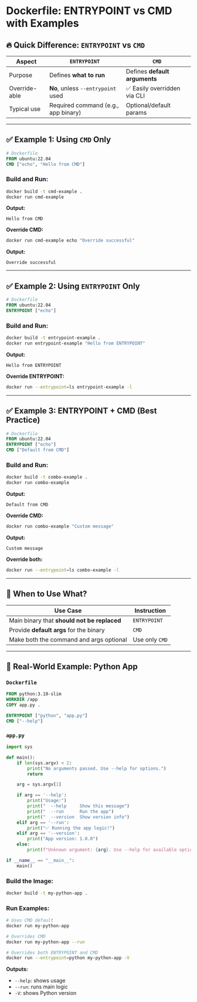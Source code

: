 # Dockerfile: ENTRYPOINT vs CMD with Examples

## 🔥 Quick Difference: `ENTRYPOINT` vs `CMD`

| Aspect        | `ENTRYPOINT`                          | `CMD`                          |
|---------------|----------------------------------------|--------------------------------|
| Purpose       | Defines **what to run**                | Defines **default arguments** |
| Override-able | **No**, unless `--entrypoint` used     | ✅ Easily overridden via CLI   |
| Typical use   | Required command (e.g., app binary)    | Optional/default params        |

---

## ✅ Example 1: Using `CMD` Only

```dockerfile
# Dockerfile
FROM ubuntu:22.04
CMD ["echo", "Hello from CMD"]
```

### Build and Run:
```bash
docker build -t cmd-example .
docker run cmd-example
```

**Output:**
```
Hello from CMD
```

**Override CMD:**
```bash
docker run cmd-example echo "Override successful"
```

**Output:**
```
Override successful
```

---

## ✅ Example 2: Using `ENTRYPOINT` Only

```dockerfile
# Dockerfile
FROM ubuntu:22.04
ENTRYPOINT ["echo"]
```

### Build and Run:
```bash
docker build -t entrypoint-example .
docker run entrypoint-example "Hello from ENTRYPOINT"
```

**Output:**
```
Hello from ENTRYPOINT
```

**Override ENTRYPOINT:**
```bash
docker run --entrypoint=ls entrypoint-example -l
```

---

## ✅ Example 3: ENTRYPOINT + CMD (Best Practice)

```dockerfile
# Dockerfile
FROM ubuntu:22.04
ENTRYPOINT ["echo"]
CMD ["Default from CMD"]
```

### Build and Run:
```bash
docker build -t combo-example .
docker run combo-example
```

**Output:**
```
Default from CMD
```

**Override CMD:**
```bash
docker run combo-example "Custom message"
```

**Output:**
```
Custom message
```

**Override both:**
```bash
docker run --entrypoint=ls combo-example -l
```

---

## 🧠 When to Use What?

| Use Case                                 | Instruction       |
|------------------------------------------|-------------------|
| Main binary that **should not be replaced** | `ENTRYPOINT`       |
| Provide **default args** for the binary     | `CMD`              |
| Make both the command and args optional     | Use only `CMD`     |

---

## 🧪 Real-World Example: Python App

### `Dockerfile`
```dockerfile
FROM python:3.10-slim
WORKDIR /app
COPY app.py .

ENTRYPOINT ["python", "app.py"]
CMD ["--help"]
```

### `app.py`
```python
import sys

def main():
    if len(sys.argv) < 2:
        print("No arguments passed. Use --help for options.")
        return

    arg = sys.argv[1]

    if arg == '--help':
        print("Usage:")
        print("  --help     Show this message")
        print("  --run      Run the app")
        print("  --version  Show version info")
    elif arg == '--run':
        print("✅ Running the app logic!")
    elif arg == '--version':
        print("App version: 1.0.0")
    else:
        print(f"Unknown argument: {arg}. Use --help for available options.")

if __name__ == "__main__":
    main()
```

### Build the Image:
```bash
docker build -t my-python-app .
```

### Run Examples:

```bash
# Uses CMD default
docker run my-python-app

# Overrides CMD
docker run my-python-app --run

# Overrides both ENTRYPOINT and CMD
docker run --entrypoint=python my-python-app -V
```

**Outputs:**
- `--help`: shows usage
- `--run`: runs main logic
- `-V`: shows Python version

